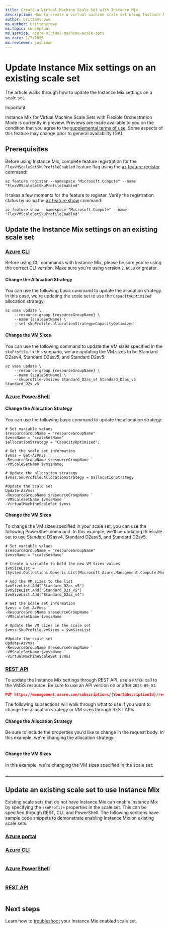 ```yaml
---
title: Create a Virtual Machine Scale Set with Instance Mix
description: How to create a virtual machine scale set using Instance Mix on different platforms. 
author: brittanyrowe 
ms.author: brittanyrowe
ms.topic: conceptual
ms.service: azure-virtual-machine-scale-sets
ms.date: 1/7/2025
ms.reviewer: jushiman
---
```


# Update Instance Mix settings on an existing scale set
The article walks through how to update the Instance Mix settings on a scale set.

> [!IMPORTANT]
> Instance Mix for Virtual Machine Scale Sets with Flexible Orchestration Mode is currently in preview. Previews are made available to you on the condition that you agree to the [supplemental terms of use](https://azure.microsoft.com/support/legal/preview-supplemental-terms/). Some aspects of this feature may change prior to general availability (GA). 

## Prerequisites
Before using Instance Mix, complete feature registration for the `FlexVMScaleSetSkuProfileEnabled` feature flag using the [az feature register](/cli/azure/feature#az-feature-register) command:

```azurecli-interactive
az feature register --namespace "Microsoft.Compute" --name "FlexVMScaleSetSkuProfileEnabled"
```

It takes a few moments for the feature to register. Verify the registration status by using the [az feature show](/cli/azure/feature#az-feature-register) command:

```azurecli-interactive
az feature show --namespace "Microsoft.Compute" --name "FlexVMScaleSetSkuProfileEnabled"
```

## Update the Instance Mix settings on an existing scale set

### [Azure CLI](#tab/cli-1)
Before using CLI commands with Instance Mix, please be sure you're using the correct CLI version. Make sure you're using version `2.66.0` or greater.

#### Change the Allocation Strategy
You can use the following basic command to update the allocation strategy. In this case, we're updating the scale set to use the `CapacityOptimized` allocation strategy:

```azurecli-interactive
az vmss update \
    --resource-group {resourceGroupName} \
    --name {scaleSetName} \
    --set skuProfile.allocationStrategy=CapacityOptimized
```
#### Change the VM Sizes
You can use the following command to update the VM sizes specified in the `skuProfile`. In this scenario, we are updating the VM sizes to be Standard D2asv4, Standard D2asv5, and Standard D2sv5:

```azurecli-interactive
az vmss update \
    --resource-group {resourceGroupName} \
    --name {scaleSetName} \
    --skuprofile-vmsizes Standard_D2as_v4 Standard_D2as_v5 Standard_D2s_v5
```

### [Azure PowerShell](#tab/powershell-1)

#### Change the Allocation Strategy
You can use the following basic command to update the allocation strategy:
 
```azurepowershell-interactive
# Set variable values
$resourceGroupName = "resourceGroupName"
$vmssName = "scaleSetName"
$allocationStrategy = "CapacityOptimized";

# Get the scale set information
$vmss = Get-AzVmss `
-ResourceGroupName $resourceGroupName `
-VMScaleSetName $vmssName;

# Update the allocation strategy
$vmss.SkuProfile.AllocationStrategy = $allocationStrategy

#Update the scale set
Update-AzVmss `
-ResourceGroupName $resourceGroupName `
-VMScaleSetName $vmssName `
-VirtualMachineScaleSet $vmss
```
#### Change the VM Sizes
To change the VM sizes specified in your scale set, you can use the following PowerShell command. In this example, we'll be updating th escale set to use Standard D2asv4, Standard D2asv5, and Standard D2sv5.

```azurepowershell-interactive
# Set variable values
$resourceGroupName = "resourceGroupName"
$vmssName = "scaleSetName"

# Create a variable to hold the new VM Sizes values
$vmSizeList = [System.Collections.Generic.List[Microsoft.Azure.Management.Compute.Models.SkuProfileVMSize]]::new() 

# Add the VM sizes to the list
$vmSizeList.Add("Standard_D2as_v5")
$vmSizeList.Add("Standard_D2s_v5") 
$vmSizeList.Add("Standard_D2as_v4")

# Get the scale set information
$vmss = Get-AzVmss `
-ResourceGroupName $resourceGroupName `
-VMScaleSetName $vmssName

# Update the VM sizes in the scale set
$vmss.SkuProfile.vmSizes = $vmSizeList

#Update the scale set
Update-AzVmss `
-ResourceGroupName $resourceGroupName `
-VMScaleSetName $vmssName `
-VirtualMachineScaleSet $vmss
```

### [REST API](#tab/arm-1)
To update the Instance Mix settings through REST API, use a `PATCH` call to the VMSS resource. Be sure to use an API version on or after `2023-09-01`:
```json
PUT https://management.azure.com/subscriptions/{YourSubscriptionId}/resourceGroups/{YourResourceGroupName}/providers/Microsoft.Compute/virtualMachineScaleSets/{youScaleSetName}?api-version=2023-09-01
```

The following subsections will walk through what to use if you want to change the allocation strategy or VM sizes through REST APIs.

#### Change the Allocation Strategy
Be sure to include the properties you'd like to change in the request body. In this example, we're changing the allocation strategy:
```json

```

#### Change the VM Sizes
In this example, we're changing the VM sizes specified in the scale set:
```json

```

---

## Update an existing scale set to use Instance Mix
Existing scale sets that do not have Instance Mix can enable Instance Mix by specifying the `skuProfile` properties in the scale set. This can be specified through REST, CLI, and PowerShell. The following sections have sample code snippets to demonstrate enabling Instance Mix on existing scale sets.

### [Azure portal](#tab/portal-2)
### [Azure CLI](#tab/cli-2)
```azurecli-interactive

```
### [Azure PowerShell](#tab/powershell-2)
```azurepowershell-interactive
```

### [REST API](#tab/arm-2)
```json
```


## Next steps
Learn how to [troubleshoot](instance-mix-faq-troubleshooting.md) your Instance Mix enabled scale set.